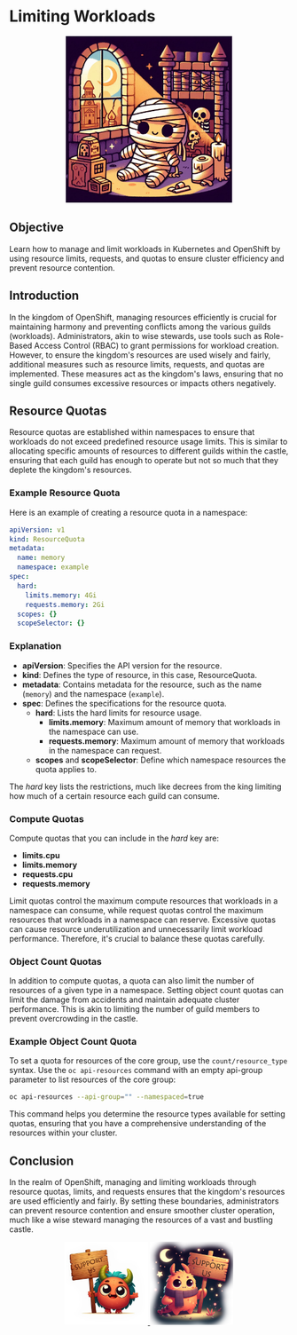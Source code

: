 # Limiting Workloads

<div style="text-align:center;">
  <img src="https://github.com/Vitrua/images/blob/main/openshift/limwork.jpg?raw=true" alt="limwork" width="300" height="300">
</div>

## Objective

Learn how to manage and limit workloads in Kubernetes and OpenShift by using resource limits, requests, and quotas to ensure cluster efficiency and prevent resource contention.

## Introduction

In the kingdom of OpenShift, managing resources efficiently is crucial for maintaining harmony and preventing conflicts among the various guilds (workloads). Administrators, akin to wise stewards, use tools such as Role-Based Access Control (RBAC) to grant permissions for workload creation. However, to ensure the kingdom's resources are used wisely and fairly, additional measures such as resource limits, requests, and quotas are implemented. These measures act as the kingdom's laws, ensuring that no single guild consumes excessive resources or impacts others negatively.

## Resource Quotas

Resource quotas are established within namespaces to ensure that workloads do not exceed predefined resource usage limits. This is similar to allocating specific amounts of resources to different guilds within the castle, ensuring that each guild has enough to operate but not so much that they deplete the kingdom's resources.

### Example Resource Quota

Here is an example of creating a resource quota in a namespace:

```yaml
apiVersion: v1
kind: ResourceQuota
metadata:
  name: memory
  namespace: example
spec:
  hard:
    limits.memory: 4Gi
    requests.memory: 2Gi
  scopes: {}
  scopeSelector: {}
```

### Explanation

- **apiVersion**: Specifies the API version for the resource.
- **kind**: Defines the type of resource, in this case, ResourceQuota.
- **metadata**: Contains metadata for the resource, such as the name (`memory`) and the namespace (`example`).
- **spec**: Defines the specifications for the resource quota.
  - **hard**: Lists the hard limits for resource usage.
    - **limits.memory**: Maximum amount of memory that workloads in the namespace can use.
    - **requests.memory**: Maximum amount of memory that workloads in the namespace can request.
  - **scopes** and **scopeSelector**: Define which namespace resources the quota applies to.

The *hard* key lists the restrictions, much like decrees from the king limiting how much of a certain resource each guild can consume.

### Compute Quotas

Compute quotas that you can include in the *hard* key are:
- **limits.cpu**
- **limits.memory**
- **requests.cpu**
- **requests.memory**

Limit quotas control the maximum compute resources that workloads in a namespace can consume, while request quotas control the maximum resources that workloads in a namespace can reserve. Excessive quotas can cause resource underutilization and unnecessarily limit workload performance. Therefore, it's crucial to balance these quotas carefully.

### Object Count Quotas

In addition to compute quotas, a quota can also limit the number of resources of a given type in a namespace. Setting object count quotas can limit the damage from accidents and maintain adequate cluster performance. This is akin to limiting the number of guild members to prevent overcrowding in the castle.

### Example Object Count Quota

To set a quota for resources of the core group, use the `count/resource_type` syntax. Use the `oc api-resources` command with an empty api-group parameter to list resources of the core group:

```bash
oc api-resources --api-group="" --namespaced=true
```

This command helps you determine the resource types available for setting quotas, ensuring that you have a comprehensive understanding of the resources within your cluster.

## Conclusion

In the realm of OpenShift, managing and limiting workloads through resource quotas, limits, and requests ensures that the kingdom's resources are used efficiently and fairly. By setting these boundaries, administrators can prevent resource contention and ensure smoother cluster operation, much like a wise steward managing the resources of a vast and bustling castle.

<div style="text-align:center;">
  <a href="https://patreon.com/Vitrua">
    <img src="https://github.com/Vitrua/images/blob/main/others/supportmonlight.png?raw=true#only-light" alt="support" width="150" height="150">
    <img src="https://github.com/Vitrua/images/blob/main/others/supportmon.png?raw=true#only-dark" alt="support" width="150" height="150">
  </a>
</div>